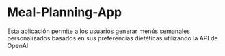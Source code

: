 # Meal-Planning-App
Esta aplicación permite a los usuarios generar menús semanales personalizados basados en sus preferencias dietéticas,utilizando la API de OpenAI
